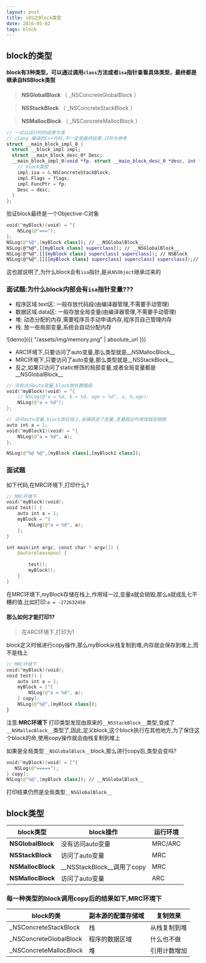 ```yaml
---
layout: post
title: iOS之Block类型
date: 2016-05-02
tags: block
---
```


## block的类型
#### block有3种类型，可以通过调用`class`方法或者`isa`指针查看具体类型，最终都是继承自NSBlock类型
>__NSGlobalBlock__ （ _NSConcreteGlobalBlock ）

>__NSStackBlock__ （ _NSConcreteStackBlock ）

>__NSMallocBlock__ （ _NSConcreteMallocBlock ）

```swift
// 一切以运行时的结果为准
// clang 编译的C++代码,不一定是最终结果,只作为参考
struct __main_block_impl_0 {
  struct __block_impl impl;
  struct __main_block_desc_0* Desc;
  __main_block_impl_0(void *fp, struct __main_block_desc_0 *desc, int flags=0) {
    // block类型
    impl.isa = &_NSConcreteStackBlock;
    impl.Flags = flags;
    impl.FuncPtr = fp;
    Desc = desc;
  }
};
```

验证block最终是一个Objective-C对象
```swift
void(^myBlock)(void) = ^{
    NSLog(@"===");
};
NSLog(@"%@",[myBlock class]); // __NSGlobalBlock__
NSLog(@"%@",[[myBlock class] superclass]); // __NSGlobalBlock__
NSLog(@"%@",[[[myBlock class] superclass] superclass]); // NSBlock
NSLog(@"%@",[[[[myBlock class] superclass] superclass] superclass]);// NSObject
```
这也就说明了,为什么block会有`isa`指针,是从`NSObject`继承过来的
### 面试题:为什么block内部会有`isa`指针变量???




- 程序区域.text区: 一般存放代码段(由编译器管理,不需要手动管理)
- 数据区域.data区: 一般存放全局变量(由编译器管理,不需要手动管理)
- 堆: 动态分配的内存,需要程序员手动申请内存,程序员自己管理内存
- 栈: 放一些局部变量,系统会自动分配内存

![demo]({{ "/assets/img/memory.png" | absolute_url }})



- ARC环境下,只要访问了auto变量,那么类型就是__NSMallocBlock__
- MRC环境下,只要访问了auto变量,那么类型就是__NSStackBlock__
- 反之,如果只访问了static修饰的局部变量,或者全局变量都是__NSGlobalBlock__



```swift
// 没有访问auto变量,block放在数据段
void(^myBlock)(void) = ^{
    // NSLog(@"a = %d, b = %d, age = %d", a, b,age);
    NSLog(@"a = %d");
};

// 访问auto变量,block放在栈上,会捕获这个变量,变量超出作用域就会销毁
auto int a = 1;
void(^myBlock1)(void) = ^{
    NSLog(@"a = %d", a);
};

NSLog(@"%@ %@",[myBlock class],[myBlock1 class]);
```

### 面试题

如下代码,在MRC环境下,打印什么?
```swift
// MRC环境下
void(^myBlock)(void);
void test() {
    auto int a = 1;
    myBlock = ^{
        NSLog(@"a = %d", a);
    };
}

int main(int argc, const char * argv[]) {
    @autoreleasepool {
    
        test();
        myBlock(); 
    }
}
```
在MRC环境下,myBlock存储在栈上,作用域一过,变量a就会销毁,那么a就成乱七不糟的值.比如打印:`a = -272632456`

#### 那么如何才能打印1?
>在ARC环境下,打印为1

block定义时候进行copy操作,那么myBlock从栈复制到堆,内存就会保存到堆上,而不是栈上
```swift
// MRC环境下
void(^myBlock)(void);
void test() {
    auto int a = 1;
    myBlock = [^{
        NSLog(@"a = %d", a);
    } copy];
    NSLog(@"%@",[myBlock class]);
}
```
注意:**MRC环境下**
打印类型发现由原来的`__NSStackBlock__`类型,变成了`__NSMallocBlock__`类型了,因此,定义block,这个block执行在其他地方,为了保住这个block的命,使用copy操作就会由栈复制到堆上

如果是全局类型`__NSGlobalBlock__`block,那么进行copy后,类型会变吗?
```swift
void(^myBlock)(void) = [^{
   NSLog(@"=====");
} copy];
NSLog(@"%@",[myBlock class]); // __NSGlobalBlock__
```
打印结果仍然是全局类型`__NSGlobalBlock__`


## block类型

| block类型 | block操作 | 运行环境 | 
| ---- | ---- | ---- |
| __NSGlobalBlock__ | 没有访问auto变量 | MRC/ARC |
| __NSStackBlock__ | 访问了auto变量 | MRC |
| __NSMallocBlock__ | __NSStackBlock__调用了copy | MRC |
| __NSMallocBlock__ | 访问了auto变量 | ARC |



### 每一种类型的block调用copy后的结果如下,MRC环境下

| block的类 | 副本源的配置存储域 | 复制效果 | 
| ---- | ---- | ---- |
| _NSConcreteStackBlock | 栈 | 从栈复制到堆 |
| _NSConcreteGlobalBlock | 程序的数据区域 | 什么也不做 |
| _NSConcreteMallocBlock | 堆 | 引用计数增加 |

